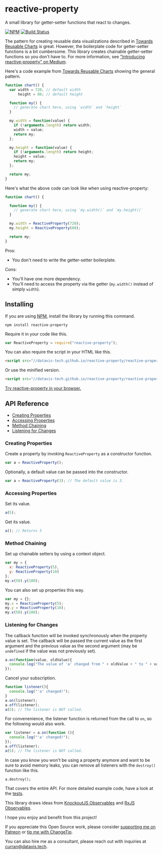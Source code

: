 # reactive-property

A small library for getter-setter functions that react to changes.

[![NPM](https://nodei.co/npm/reactive-property.png)](https://npmjs.org/package/reactive-property) [![Build Status](https://travis-ci.org/datavis-tech/reactive-property.svg?branch=master)](https://travis-ci.org/curran/reactive-property)

The pattern for creating reusable data visualizations described in [Towards Reusable Charts](https://bost.ocks.org/mike/chart/) is great. However, the boilerplate code for getter-setter functions is a bit cumbersome. This library creates chainable getter-setter functions so you don't have to. For more information, see ["Introducing reactive-property" on Medium](https://medium.com/@currankelleher/introducing-reactive-property-4b41a8bdcc8e).

Here's a code example from [Towards Reusable Charts](https://bost.ocks.org/mike/chart/) showing the general pattern.

```javascript
function chart() {
  var width = 720, // default width
      height = 80; // default height

  function my() {
    // generate chart here, using `width` and `height`
  }

  my.width = function(value) {
    if (!arguments.length) return width;
    width = value;
    return my;
  };

  my.height = function(value) {
    if (!arguments.length) return height;
    height = value;
    return my;
  };

  return my;
}
```

Here's what the above code can look like when using reactive-property:

```javascript
function chart() {

  function my() {
    // generate chart here, using `my.width()` and `my.height()`
  }

  my.width = ReactiveProperty(720);
  my.height = ReactiveProperty(80);

  return my;
}
```

Pros:

 * You don't need to write the getter-setter boilerplate.

Cons:

 * You'll have one more dependency.
 * You'll need to access the property via the getter (`my.width()` instead of simply `width`).

## Installing

If you are using [NPM](https://www.npmjs.com), install the library by running this command.

`npm install reactive-property`

Require it in your code like this.

```javascript
var ReactiveProperty = require("reactive-property");
```

You can also require the script in your HTML like this.

```html
<script src="//datavis-tech.github.io/reactive-property/reactive-property-v0.9.0.js"></script>
```

Or use the minified version.

```html
<script src="//datavis-tech.github.io/reactive-property/reactive-property-v0.9.0.min.js"></script>
```

[Try reactive-property in your browser.](https://tonicdev.com/573098b1f32f57120089aef5/573098b1f32f57120089aef6)

## API Reference

* [Creating Properties](#creating-properties)
* [Accessing Properties](#accessing-properties)
* [Method Chaining](#method-chaining)
* [Listening for Changes](#accessing-properties)

### Creating Properties

Create a property by invoking `ReactiveProperty` as a constructor function.

```javascript
var a = ReactiveProperty();
```

Optionally, a default value can be passed into the constructor.

```javascript
var a = ReactiveProperty(3); // The default value is 3.
```

### Accessing Properties 

Set its value.

```javascript
a(5);
```

Get its value.

```javascript
a(); // Returns 5
```

### Method Chaining

Set up chainable setters by using a context object.

```javascript
var my = {
  x: ReactiveProperty(5),
  y: ReactiveProperty(10)
};
my.x(50).y(100);
```

You can also set up properties this way.

```javascript
var my = {};
my.x = ReactiveProperty(5);
my.y = ReactiveProperty(10);
my.x(50).y(100);
```

### Listening for Changes

The callback function will be invoked synchronously when the property value is set. The callback will be passed the current value as the first argument and the previous value as the second argument (may be `undefined` if the value was not previously set).

```javascript
a.on(function(value, oldValue){
  console.log("The value of 'a' changed from " + oldValue + " to " + value);
});
```

Cancel your subscription.

```javascript
function listener(){
  console.log("'a' changed!");
}
a.on(listener);
a.off(listener);
a(5); // The listener is NOT called.
```

For convenenience, the listener function is returned from the call to `on`, so the following would also work.

```javascript
var listener = a.on(function (){
  console.log("'a' changed!");
});
a.off(listener);
a(5); // The listener is NOT called.
```

In case you know you won't be using a property anymore and want to be sure to avoid memory leaks, you can remove all listeners with the `destroy()` function like this.

```
a.destroy();
```

That covers the entire API. For more detailed example code, have a look at the [tests](https://github.com/datavis-tech/reactive-property/blob/master/test.js).

This library draws ideas from [KnockoutJS Observables](http://knockoutjs.com/documentation/observables.html) and [RxJS Observables](https://github.com/Reactive-Extensions/RxJS/blob/master/doc/api/core/observable.md).

I hope you enjoy and benefit from this project!

If you appreciate this Open Source work, please consider [supporting me on Patreon](https://www.patreon.com/user?u=2916242&ty=h) or [tip me with ChangeTip](http://curran.tip.me/).

You can also hire me as a consultant, please reach out with inquiries at curran@datavis.tech.
